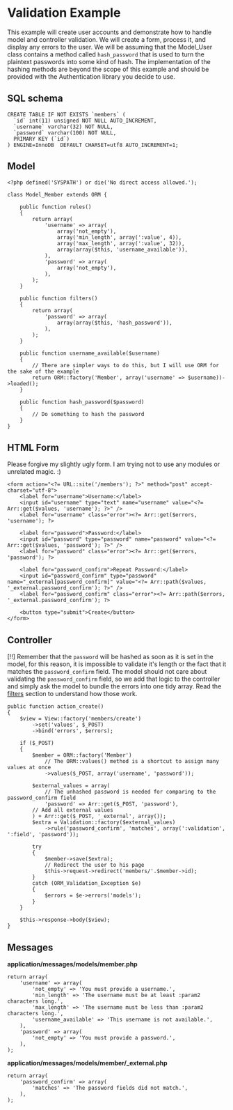 # Validation Example

This example will create user accounts and demonstrate how to handle model and controller validation. We will create a form, process it, and display any errors to the user. We will be assuming that the Model_User class contains a method called `hash_password` that is used to turn the plaintext passwords into some kind of hash. The implementation of the hashing methods are beyond the scope of this example and should be provided with the Authentication library you decide to use.

## SQL schema

	CREATE TABLE IF NOT EXISTS `members` (
	  `id` int(11) unsigned NOT NULL AUTO_INCREMENT,
	  `username` varchar(32) NOT NULL,
	  `password` varchar(100) NOT NULL,
	  PRIMARY KEY (`id`)
	) ENGINE=InnoDB  DEFAULT CHARSET=utf8 AUTO_INCREMENT=1;

## Model
	
	<?php defined('SYSPATH') or die('No direct access allowed.');

	class Model_Member extends ORM {

		public function rules()
		{
			return array(
				'username' => array(
					array('not_empty'),
					array('min_length', array(':value', 4)),
					array('max_length', array(':value', 32)),
					array(array($this, 'username_available')),
				),
				'password' => array(
					array('not_empty'),
				),
			);
		}
		
		public function filters()
		{
			return array(
				'password' => array(
					array(array($this, 'hash_password')),
				),
			);
		}

		public function username_available($username)
		{
			// There are simpler ways to do this, but I will use ORM for the sake of the example
			return ORM::factory('Member', array('username' => $username))->loaded();
		}

		public function hash_password($password)
		{
			// Do something to hash the password
		}
	}

## HTML Form

Please forgive my slightly ugly form. I am trying not to use any modules or unrelated magic. :)

	<form action="<?= URL::site('/members'); ?>" method="post" accept-charset="utf-8">
		<label for="username">Username:</label>
		<input id="username" type="text" name="username" value="<?= Arr::get($values, 'username'); ?>" />
		<label for="username" class="error"><?= Arr::get($errors, 'username'); ?>

		<label for="password">Password:</label>
		<input id="password" type="password" name="password" value="<?= Arr::get($values, 'password'); ?>" />
		<label for="password" class="error"><?= Arr::get($errors, 'password'); ?>

		<label for="password_confirm">Repeat Password:</label>
		<input id="password_confirm" type="password" name="_external[password_confirm]" value="<?= Arr::path($values, '_external.password_confirm'); ?>" />
		<label for="password_confirm" class="error"><?= Arr::path($errors, '_external.password_confirm'); ?>

		<button type="submit">Create</button>
	</form>

## Controller

[!!] Remember that the `password` will be hashed as soon as it is set in the model, for this reason, it is impossible to validate it's length or the fact that it matches the `password_confirm` field. The model should not care about validating the `password_confirm` field, so we add that logic to the controller and simply ask the model to bundle the errors into one tidy array. Read the [filters](filters) section to understand how those work.

	public function action_create()
	{
		$view = View::factory('members/create')
			->set('values', $_POST)
			->bind('errors', $errors);

		if ($_POST)
		{
			$member = ORM::factory('Member')
				// The ORM::values() method is a shortcut to assign many values at once
				->values($_POST, array('username', 'password'));

			$external_values = array(
				// The unhashed password is needed for comparing to the password_confirm field
				'password' => Arr::get($_POST, 'password'),
			// Add all external values
			) + Arr::get($_POST, '_external', array());
			$extra = Validation::factory($external_values)
				->rule('password_confirm', 'matches', array(':validation', ':field', 'password'));

			try
			{
				$member->save($extra);
				// Redirect the user to his page
				$this->request->redirect('members/'.$member->id);
			}
			catch (ORM_Validation_Exception $e)
			{
				$errors = $e->errors('models');
			}
		}

		$this->response->body($view);
	}

## Messages

**application/messages/models/member.php**

	return array(
		'username' => array(
			'not_empty' => 'You must provide a username.',
			'min_length' => 'The username must be at least :param2 characters long.',
			'max_length' => 'The username must be less than :param2 characters long.',
			'username_available' => 'This username is not available.',
		),
		'password' => array(
			'not_empty' => 'You must provide a password.',
		),
	);

**application/messages/models/member/_external.php**

	return array(
		'password_confirm' => array(
			'matches' => 'The password fields did not match.',
		),
	);
